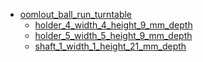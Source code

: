 * [oomlout_ball_run_turntable](oomlout_ball_run_turntable)
  * [holder_4_width_4_height_9_mm_depth](oomlout_ball_run_turntable/holder_4_width_4_height_9_mm_depth)
  * [holder_5_width_5_height_9_mm_depth](oomlout_ball_run_turntable/holder_5_width_5_height_9_mm_depth)
  * [shaft_1_width_1_height_21_mm_depth](oomlout_ball_run_turntable/shaft_1_width_1_height_21_mm_depth)

